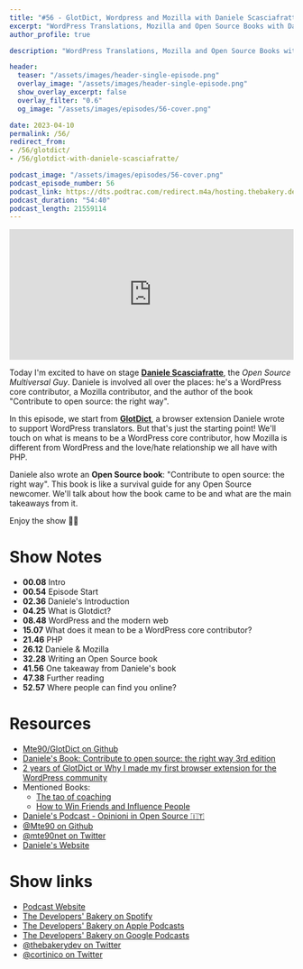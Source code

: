 ```yaml
---
title: "#56 - GlotDict, Wordpress and Mozilla with Daniele Scasciafratte"
excerpt: "WordPress Translations, Mozilla and Open Source Books with Daniele Scasciafratte"
author_profile: true

description: "WordPress Translations, Mozilla and Open Source Books with Daniele Scasciafratte"

header:
  teaser: "/assets/images/header-single-episode.png"
  overlay_image: "/assets/images/header-single-episode.png"
  show_overlay_excerpt: false
  overlay_filter: "0.6"
  og_image: "/assets/images/episodes/56-cover.png"

date: 2023-04-10
permalink: /56/
redirect_from:
- /56/glotdict/
- /56/glotdict-with-daniele-scasciafratte/

podcast_image: "/assets/images/episodes/56-cover.png"
podcast_episode_number: 56
podcast_link: https://dts.podtrac.com/redirect.m4a/hosting.thebakery.dev/56-thedevelopersbakery-glotdict.m4a
podcast_duration: "54:40"
podcast_length: 21559114
---
```


<iframe src="https://open.spotify.com/embed-podcast/show/4jV6Yoz7D38sZJlYMzJm3k" width="100%" height="232" frameborder="0" allowtransparency="true" allow="encrypted-media"></iframe>

Today I'm excited to have on stage [**Daniele Scasciafratte**](https://twitter.com/mte90net), the _Open Source Multiversal Guy_. Daniele is involved all over the places: he's a WordPress core contributor, a Mozilla contributor, and the author of the book "Contribute to open source: the right way". 

In this episode, we start from [**GlotDict**](https://github.com/Mte90/GlotDict), a browser extension Daniele wrote to support WordPress translators. But that's just the starting point! We'll touch on what is means to be a WordPress core contributor, how Mozilla is different from WordPress and the love/hate relationship we all have with PHP.

Daniele also wrote an **Open Source book**: "Contribute to open source: the right way". This book is like a survival guide for any Open Source newcomer. We'll talk about how the book came to be and what are the main takeaways from it.

Enjoy the show 👨‍🍳

# Show Notes

- **00.08** Intro
- **00.54** Episode Start
- **02.36** Daniele's Introduction
- **04.25** What is Glotdict?
- **08.48** WordPress and the modern web
- **15.07** What does it mean to be a WordPress core contributor?
- **21.46** PHP
- **26.12** Daniele & Mozilla
- **32.28** Writing an Open Source book
- **41.56** One takeaway from Daniele's book
- **47.38** Further reading
- **52.57** Where people can find you online?

# Resources

* <i class="fab fa-github"></i> [Mte90/GlotDict on Github](https://github.com/Mte90/GlotDict)
* <i class="fas fa-book"></i> [Daniele's Book: Contribute to open source: the right way 3rd edition](https://daniele.tech/2022/09/contribute-to-open-source-the-right-way-3rd-edition/)
* <i class="fas fa-link"></i> [2 years of GlotDict or Why I made my first browser extension for the WordPress community](https://daniele.tech/2018/03/2-years-of-glotdict/)
* Mentioned Books:
    * <i class="fas fa-book"></i> [The tao of coaching](https://www.goodreads.com/book/show/265454.The_Tao_of_Coaching)
    * <i class="fas fa-book"></i> [How to Win Friends and Influence People](https://www.goodreads.com/book/show/123911414-how-to-win-friends-and-influence-people)
* <i class="fas fa-podcast"></i> [Daniele's Podcast - Opinioni in Open Source 🇮🇹](https://daniele.tech/podcast/)
* <i class="fab fa-github"></i> [@Mte90 on Github](https://github.com/Mte90)
* <i class="fab fa-twitter"></i> [@mte90net on Twitter](https://twitter.com/mte90net)
* <i class="fas fa-link"></i> [Daniele's Website](https://daniele.tech/eng)

# Show links

* <i class="fas fa-link"></i> [Podcast Website](https://thebakery.dev)
* <i class="fab fa-spotify"></i> [The Developers' Bakery on Spotify](https://open.spotify.com/show/4jV6Yoz7D38sZJlYMzJm3k?si=AL3ske_0R_CKlEScMhYhug)
* <i class="fas fa-podcast"></i> [The Developers' Bakery on Apple Podcasts](https://podcasts.apple.com/us/podcast/the-developers-bakery/id1542849034)
* <i class="fab fa-google-play"></i> [The Developers' Bakery on Google Podcasts](https://podcasts.google.com/feed/aHR0cHM6Ly90aGViYWtlcnkuZGV2L3BvZGNhc3QueG1s)
* <i class="fab fa-twitter"></i> [@thebakerydev on Twitter](https://twitter.com/thebakerydev)
* <i class="fab fa-twitter"></i> [@cortinico on Twitter](https://twitter.com/cortinico)